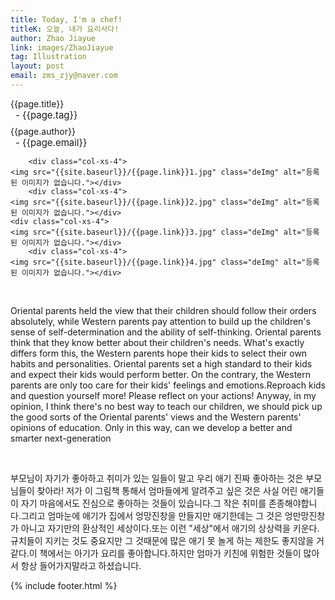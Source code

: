 ```yaml
---
title: Today, I'm a chef!
titleK: 오늘, 내가 요리사다!
author: Zhao Jiayue
link: images/ZhaoJiayue
tag: Illustration
layout: post
email: zms_zjy@naver.com
---	
```


<div class="container">

<div class="deDep">
{{page.title}}<br>
<p style="font-size:15px; margin:0px; padding:0px 0px 0px 8px; margin:0px 0px 8px 0px;">- {{page.tag}}</p>
{{page.author}}<br>
<p style="font-size:15px; margin:0px; padding:0px 0px 0px 8px;">- {{page.email}}</p>
</div>


<div class="row" class="imgcolor">
	
		<div class="col-xs-4">
	<img src="{{site.baseurl}}/{{page.link}}1.jpg" class="deImg" alt="등록된 이미지가 없습니다."></div>
		<div class="col-xs-4">
	<img src="{{site.baseurl}}/{{page.link}}2.jpg" class="deImg" alt="등록된 이미지가 없습니다."></div>
	<div class="col-xs-4">
	<img src="{{site.baseurl}}/{{page.link}}3.jpg" class="deImg" alt="등록된 이미지가 없습니다."></div>
		<div class="col-xs-4">
	<img src="{{site.baseurl}}/{{page.link}}4.jpg" class="deImg" alt="등록된 이미지가 없습니다."></div>
	
</div>
<br>

<div class="det lato">



Oriental parents held the view that their children should follow their orders absolutely, while Western parents pay attention to build up the children's sense of self-determination and the ability of self-thinking. Oriental parents think that they know better about their children's needs. What's exactly differs form this, the Western parents hope their kids to select their own habits and personalities. Oriental parents set a high standard to their kids and expect their kids would perform better. On the contrary, the Western parents are only too care for their kids' feelings and emotions.Reproach kids and question yourself more! Please reflect on your actions! Anyway, in my opinion, I think there's no best way to teach our children, we should pick up the good sorts of the Oriental parents' views and the Western parents' opinions of education. Only in this way, can we develop a better and smarter next-generation



</div>

<br>


<div class="noto">

부모님이 자기가 좋아하고 취미가 있는 일들이 말고 우리 애기 진짜 좋아하는 것은 부모님들이 찾아라! 저가 이 그림책 통해서 엄마들에게 알려주고 싶은 것은 사실 어린 애기들이 자기 마음에서도 진심으로 좋아하는 것들이 있습니다.그 작은 취미를 존종해야합니다.그리고 엄마눈에 애기가 집에서 엉망진창을 만들지만 애기한데는 그 것은 엉만망진창가 아니고 자기만의 환상적인 세상이다.또는 이런 "세상"에서 애기의 상상력을 키운다. 규치들이 지키는 것도 중요지만 그 것때문에 많은 애기 못 놀게 하는 제한도 좋지않을 거 같다.이 책에서는 아기가 요리를 좋아합니다.하지만 엄마가 키친에 위험한 것들이 많아서 항상 들어가지말라고 하셨습니다. 

</div>


	

</div> 

{% include footer.html %}